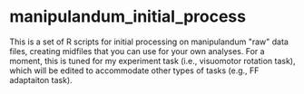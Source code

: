 # manipulandum_initial_process

This is a set of R scripts for initial processing on manipulandum "raw" data files, creating midfiles that you can use for your own analyses.
For a moment, this is tuned for my experiment task (i.e., visuomotor rotation task), which will be edited to accommodate other types of tasks (e.g., FF adaptaiton task).
